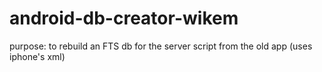 android-db-creator-wikem
========================
purpose: to rebuild an FTS db for the server script from the old app (uses iphone's xml)
